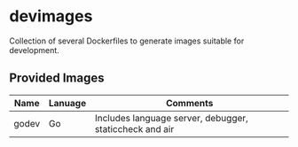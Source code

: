 # devimages
Collection of several Dockerfiles to generate images suitable for development. 

## Provided Images
|Name|Lanuage|Comments|
|----|-------|--------|
|godev|Go|Includes language server, debugger, staticcheck and air|